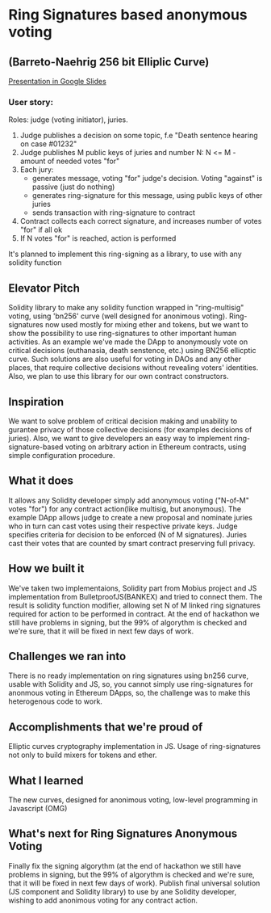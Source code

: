 # Ring Signatures based anonymous voting
## (Barreto-Naehrig 256 bit Elliplic Curve)
[Presentation in Google Slides](https://docs.google.com/presentation/d/17zCLXaHwzHTcYjjKMqEyFRZMnqpjynqsoTjk5YdQ7Yk)


### User story:
Roles: judge (voting initiator), juries.

1. Judge publishes a decision on some topic, f.e "Death sentence hearing on case #01232"
2. Judge publishes M public keys of juries and number N: N <= M - amount of needed votes "for"
3. Each jury:
    - generates message, voting "for" judge's decision. Voting "against" is passive (just do nothing)
    - generates ring-signature for this message, using public keys of other juries
    - sends transaction with ring-signature to contract
4. Contract collects each correct signature, and increases number of votes "for" if all ok
5. If N votes "for" is reached, action is performed

It's planned to implement this ring-signing as a library, to use with any solidity function

## Elevator Pitch
Solidity library to make any solidity function wrapped in "ring-multisig" voting, using 'bn256' curve (well designed for anonimous voting). Ring-signatures now used mostly for mixing ether and tokens, but we want to show the possibility to use ring-signatures to other important human activities. As an example we've made the DApp to anonymously vote on critical decisions (euthanasia, death senstence, etc.) using BN256 ellicptic curve. Such solutions are also useful for voting in DAOs and any other places, that require collective decisions without revealing voters' identities. Also, we plan to use this library for our own contract constructors.
      
## Inspiration
We want to solve problem of critical decision making and unability to gurantee privacy of those collective decisions (for examples decisions of juries). Also, we want to give developers an easy way to implement ring-signature-based voting on arbitrary action in Ethereum contracts, using simple configuration procedure.

## What it does
It allows any Solidity developer simply add anonymous voting ("N-of-M" votes "for") for any contract action(like multisig, but anonymous).
The example DApp allows judge to create a new proposal and nominate juries who in turn can cast votes using their respective private keys. Judge specifies criteria for decision to be enforced (N of M signatures). 
Juries cast their votes that are counted by smart contract preserving full privacy.

## How we built it
We've taken two implementaions, Solidity part from Mobius project and JS implementation from BulletproofJS(BANKEX) and tried to connect them. The result is solidity function modifier, allowing set N of M linked ring signatures required for action to be performed in contract. At the end of hackathon we still have problems in signing, but the 99% of algorythm is checked and we're sure, that it will be fixed in next few days of work.

## Challenges we ran into
There is no ready implementation on ring signatures using bn256 curve, usable with Solidity and JS, so, you cannot simply use ring-signatures for anonmous voting in Ethereum DApps, so, the challenge was to make this heterogenous code to work.

## Accomplishments that we're proud of
Elliptic curves cryptography implementation in JS. Usage of ring-signatures not only to build mixers for tokens and ether.

## What I learned
The new curves, designed for anonimous voting, low-level programming in Javascript (OMG) 

## What's next for Ring Signatures Anonymous Voting
Finally fix the signing algorythm (at the end of hackathon we still have problems in signing, but the 99% of algorythm is checked and we're sure, that it will be fixed in next few days of work). Publish final universal solution (JS component and Solidity library) to use by ane Solidity developer, wishing to add anonimous voting for any contract action.



